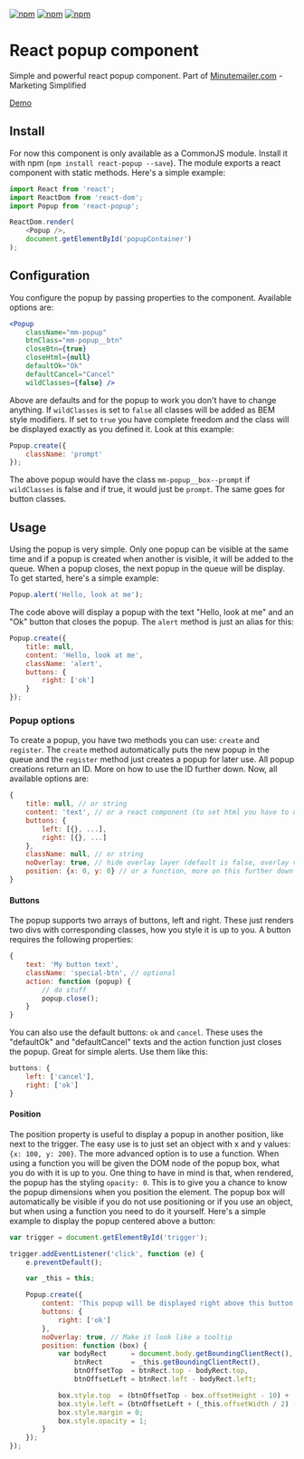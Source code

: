[![npm](https://img.shields.io/npm/v/react-popup.svg?maxAge=2592000)](https://www.npmjs.com/package/react-popup) [![npm](https://img.shields.io/npm/dt/react-popup.svg?maxAge=2592000)](https://www.npmjs.com/package/react-popup)  [![npm](https://img.shields.io/npm/l/react-popup.svg?maxAge=2592000)](https://www.npmjs.com/package/react-popup)

React popup component
===========
Simple and powerful react popup component. Part of [Minutemailer.com](https://minutemailer.com) - Marketing Simplified

[Demo](http://minutemailer.github.io/react-popup/)

## Install

For now this component is only available as a CommonJS module. Install it with npm (`npm install react-popup --save`). The module exports a react component with static methods. Here's a simple example:

```js
import React from 'react';
import ReactDom from 'react-dom';
import Popup from 'react-popup';

ReactDom.render(
    <Popup />,
    document.getElementById('popupContainer')
);
```

## Configuration

You configure the popup by passing properties to the component. Available options are:

```jsx
<Popup
    className="mm-popup"
    btnClass="mm-popup__btn"
    closeBtn={true}
    closeHtml={null}
    defaultOk="Ok"
    defaultCancel="Cancel"
    wildClasses={false} />
```

Above are defaults and for the popup to work you don't have to change anything. If `wildClasses` is set to `false` all classes will be added as BEM style modifiers. If set to `true` you have complete freedom and the class will be displayed exactly as you defined it. Look at this example:

```js
Popup.create({
    className: 'prompt'
});
```

The above popup would have the class `mm-popup__box--prompt` if `wildClasses` is false and if true, it would just be `prompt`. The same goes for button classes.

## Usage

Using the popup is very simple. Only one popup can be visible at the same time and if a popup is created when another is visible, it will be added to the queue. When a popup closes, the next popup in the queue will be display. To get started, here's a simple example:

```js
Popup.alert('Hello, look at me');
```

The code above will display a popup with the text "Hello, look at me" and an "Ok" button that closes the popup. The `alert` method is just an alias for this:

```js
Popup.create({
    title: null,
    content: 'Hello, look at me',
    className: 'alert',
    buttons: {
        right: ['ok']
    }
});
```

### Popup options

To create a popup, you have two methods you can use: `create` and `register`. The `create` method automatically puts the new popup in the queue and the `register` method just creates a popup for later use. All popup creations return an ID. More on how to use the ID further down. Now, all available options are:

```js
{
    title: null, // or string
    content: 'text', // or a react component (to set html you have to use a component, the string will be escaped)
    buttons: {
        left: [{}, ...],
        right: [{}, ...]
    },
    className: null, // or string
    noOverlay: true, // hide overlay layer (default is false, overlay visible)
    position: {x: 0, y: 0} // or a function, more on this further down
}
```

#### Buttons

The popup supports two arrays of buttons, left and right. These just renders two divs with corresponding classes, how you style it is up to you. A button requires the following properties:

```js
{
    text: 'My button text',
    className: 'special-btn', // optional
    action: function (popup) {
        // do stuff
        popup.close();
    }
}
```

You can also use the default buttons: `ok` and `cancel`. These uses the "defaultOk" and "defaultCancel" texts and the action function just closes the popup. Great for simple alerts. Use them like this:

```js
buttons: {
    left: ['cancel'],
    right: ['ok']
}
```

#### Position

The position property is useful to display a popup in another position, like next to the trigger. The easy use is to just set an object with x and y values: `{x: 100, y: 200}`. The more advanced option is to use a function. When using a function you will be given the DOM node of the popup box, what you do with it is up to you. One thing to have in mind is that, when rendered, the popup has the styling `opacity: 0`. This is to give you a chance to know the popup dimensions when you position the element. The popup box will automatically be visible if you do not use positioning or if you use an object, but when using a function you need to do it yourself. Here's a simple example to display the popup centered above a button:

```js
var trigger = document.getElementById('trigger');

trigger.addEventListener('click', function (e) {
    e.preventDefault();

    var _this = this;

    Popup.create({
        content: 'This popup will be displayed right above this button.',
        buttons: {
            right: ['ok']
        },
        noOverlay: true, // Make it look like a tooltip
        position: function (box) {
            var bodyRect      = document.body.getBoundingClientRect(),
                btnRect       = _this.getBoundingClientRect(),
                btnOffsetTop  = btnRect.top - bodyRect.top,
                btnOffsetLeft = btnRect.left - bodyRect.left;

            box.style.top  = (btnOffsetTop - box.offsetHeight - 10) + 'px';
            box.style.left = (btnOffsetLeft + (_this.offsetWidth / 2) - (box.offsetWidth / 2)) + 'px';
            box.style.margin = 0;
            box.style.opacity = 1;
        }
    });
});
```
